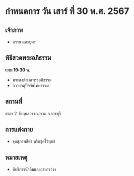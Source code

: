 # กำหนดการ วัน เสาร์ ที่ 30 พ.ศ. 2567

## เจ้าภาพ
- ภรรยาและบุตร

## พิธีสวดพระอภิธรรม
**เวลา 19:30 น.**
- พระสงฆ์สวดพระอภิธรรม
- ถวายจตุปัจจัยไทยธรรม

## สถานที่
ศาลา 2 วัดอุบลวรรณาราม จ.ราชบุรี

## การแต่งกาย
- ชุดสุภาพสีดำ หรือชุดไว้ทุกข์

## หมายเหตุ
- มีบริการน้ำดื่มและอาหารว่าง
